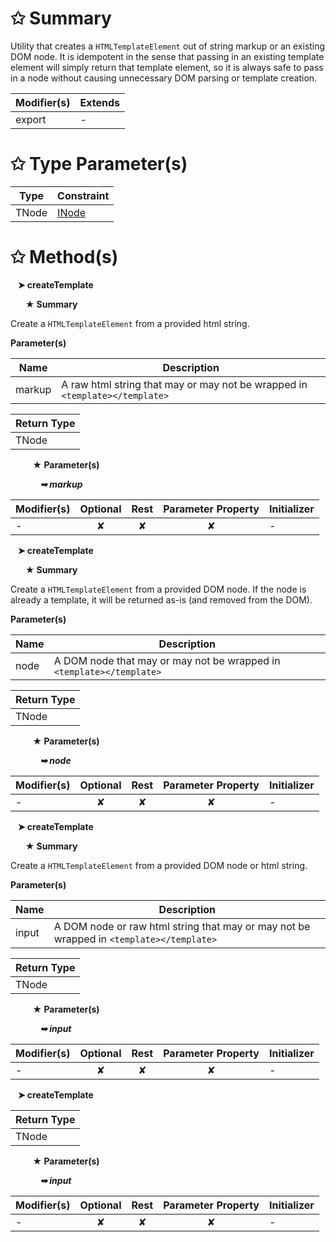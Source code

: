 # &#10025; Summary

Utility that creates a `HTMLTemplateElement` out of string markup or an existing DOM node.
It is idempotent in the sense that passing in an existing template element will simply return that template element,
so it is always safe to pass in a node without causing unnecessary DOM parsing or template creation.

| Modifier(s)                            | Extends                                    |
|----------------------------------------|--------------------------------------------|
| export | - |

# &#10025; Type Parameter(s)

| Type  | Constraint                               |
| ----- | ---------------------------------------- |
| TNode | [INode](/runtime/interface/dom/inode.md) |

# &#10025; Method(s)

&nbsp;&nbsp; **&#10148; createTemplate**

&nbsp;&nbsp;&nbsp;&nbsp;&nbsp; **&#9733; Summary**

Create a `HTMLTemplateElement` from a provided html string.

**Parameter(s)**

| Name   | Description                                                                  |
| ------ | ---------------------------------------------------------------------------- |
| markup |  A raw html string that may or may not be wrapped in `<template></template>` |

| Return Type                       |
|-----------------------------------|
| TNode |

&nbsp;&nbsp;&nbsp;&nbsp;&nbsp;&nbsp;&nbsp;&nbsp; **&#9733; Parameter(s)**

&nbsp;&nbsp;&nbsp;&nbsp;&nbsp;&nbsp;&nbsp;&nbsp;&nbsp;&nbsp;&nbsp; _**&#10149; markup**_

| Modifier(s)                              | Optional                           | Rest                          | Parameter Property                          | Initializer                       |
|------------------------------------------|:----------------------------------:|:-----------------------------:|:-------------------------------------------:|-----------------------------------|
| - | ✘  | ✘ | ✘ | - |

&nbsp;&nbsp; **&#10148; createTemplate**

&nbsp;&nbsp;&nbsp;&nbsp;&nbsp; **&#9733; Summary**

Create a `HTMLTemplateElement` from a provided DOM node. If the node is already a template, it
will be returned as-is (and removed from the DOM).

**Parameter(s)**

| Name | Description                                                           |
| ---- | --------------------------------------------------------------------- |
| node |  A DOM node that may or may not be wrapped in `<template></template>` |

| Return Type                       |
|-----------------------------------|
| TNode |

&nbsp;&nbsp;&nbsp;&nbsp;&nbsp;&nbsp;&nbsp;&nbsp; **&#9733; Parameter(s)**

&nbsp;&nbsp;&nbsp;&nbsp;&nbsp;&nbsp;&nbsp;&nbsp;&nbsp;&nbsp;&nbsp; _**&#10149; node**_

| Modifier(s)                              | Optional                           | Rest                          | Parameter Property                          | Initializer                       |
|------------------------------------------|:----------------------------------:|:-----------------------------:|:-------------------------------------------:|-----------------------------------|
| - | ✘  | ✘ | ✘ | - |

&nbsp;&nbsp; **&#10148; createTemplate**

&nbsp;&nbsp;&nbsp;&nbsp;&nbsp; **&#9733; Summary**

Create a `HTMLTemplateElement` from a provided DOM node or html string.

**Parameter(s)**

| Name  | Description                                                                              |
| ----- | ---------------------------------------------------------------------------------------- |
| input |  A DOM node or raw html string that may or may not be wrapped in `<template></template>` |

| Return Type                       |
|-----------------------------------|
| TNode |

&nbsp;&nbsp;&nbsp;&nbsp;&nbsp;&nbsp;&nbsp;&nbsp; **&#9733; Parameter(s)**

&nbsp;&nbsp;&nbsp;&nbsp;&nbsp;&nbsp;&nbsp;&nbsp;&nbsp;&nbsp;&nbsp; _**&#10149; input**_

| Modifier(s)                              | Optional                           | Rest                          | Parameter Property                          | Initializer                       |
|------------------------------------------|:----------------------------------:|:-----------------------------:|:-------------------------------------------:|-----------------------------------|
| - | ✘  | ✘ | ✘ | - |

&nbsp;&nbsp; **&#10148; createTemplate**

| Return Type                       |
|-----------------------------------|
| TNode |

&nbsp;&nbsp;&nbsp;&nbsp;&nbsp;&nbsp;&nbsp;&nbsp; **&#9733; Parameter(s)**

&nbsp;&nbsp;&nbsp;&nbsp;&nbsp;&nbsp;&nbsp;&nbsp;&nbsp;&nbsp;&nbsp; _**&#10149; input**_

| Modifier(s)                              | Optional                           | Rest                          | Parameter Property                          | Initializer                       |
|------------------------------------------|:----------------------------------:|:-----------------------------:|:-------------------------------------------:|-----------------------------------|
| - | ✘  | ✘ | ✘ | - |